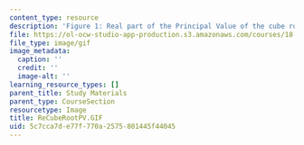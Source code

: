 ```yaml
---
content_type: resource
description: 'Figure 1: Real part of the Principal Value of the cube root.'
file: https://ol-ocw-studio-app-production.s3.amazonaws.com/courses/18-04-complex-variables-with-applications-fall-1999/5c7cca7de77f770a2575801445f44045_ReCubeRootPV.GIF
file_type: image/gif
image_metadata:
  caption: ''
  credit: ''
  image-alt: ''
learning_resource_types: []
parent_title: Study Materials
parent_type: CourseSection
resourcetype: Image
title: ReCubeRootPV.GIF
uid: 5c7cca7d-e77f-770a-2575-801445f44045
---
```


